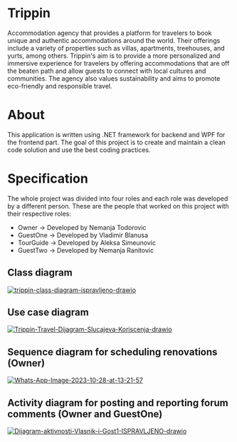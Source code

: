 # Trippin 

Accommodation agency that provides a platform for travelers to book unique and authentic accommodations around the world. Their offerings include a variety of properties such as villas, apartments, treehouses, and yurts, among others. Trippin's aim is to provide a more personalized and immersive experience for travelers by offering accommodations that are off the beaten path and allow guests to connect with local cultures and communities. The agency also values sustainability and aims to promote eco-friendly and responsible travel.

# About 

This application is written using .NET framework for backend and WPF for the frontend part. The goal of this project is to create and maintain a clean code solution and use the best coding practices. 

# Specification 

The whole project was divided into four roles and each role was developed by a different person. These are the people that worked on this project with their respective roles:

* Owner -> Developed by Nemanja Todorovic
* GuestOne -> Developed by Vladimir Blanusa 
* TourGuide -> Developed by Aleksa Simeunovic 
* GuestTwo -> Developed by Nemanja Ranitovic 

## Class diagram
<a href="https://ibb.co/WyNj9FF"><img src="https://i.ibb.co/2t0H2PP/trippin-class-diagram-ispravljeno-drawio.png" alt="trippin-class-diagram-ispravljeno-drawio" border="0"></a>

## Use case diagram
<a href="https://ibb.co/QpXv5nb"><img src="https://i.ibb.co/RY7T5Pv/Trippin-Travel-Dijagram-Slucajeva-Koriscenja-drawio.png" alt="Trippin-Travel-Dijagram-Slucajeva-Koriscenja-drawio" border="0"></a>

## Sequence diagram for scheduling renovations (Owner)
<a href="https://ibb.co/d7bv7nn"><img src="https://i.ibb.co/3kfbktt/Whats-App-Image-2023-10-28-at-13-21-57.jpg" alt="Whats-App-Image-2023-10-28-at-13-21-57" border="0"></a>

## Activity diagram for posting and reporting forum comments (Owner and GuestOne)
<a href="https://ibb.co/rFrjzXt"><img src="https://i.ibb.co/HB8Sb92/Dijagram-aktivnosti-Vlasnik-i-Gost1-ISPRAVLJENO-drawio.png" alt="Dijagram-aktivnosti-Vlasnik-i-Gost1-ISPRAVLJENO-drawio" border="0"></a>
